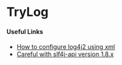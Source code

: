 # TryLog

#### Useful Links ####
* [How to configure log4j2 using xml](https://stackoverflow.com/questions/21206993/very-simple-log4j2-xml-configuration-file-using-console-and-file-appender)
* [Careful with slf4j-api version 1.8.x](http://www.slf4j.org/codes.html)

